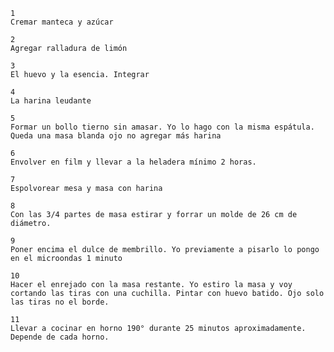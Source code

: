 

    1
    Cremar manteca y azúcar

    2
    Agregar ralladura de limón

    3
    El huevo y la esencia. Integrar

    4
    La harina leudante

    5
    Formar un bollo tierno sin amasar. Yo lo hago con la misma espátula. Queda una masa blanda ojo no agregar más harina

    6
    Envolver en film y llevar a la heladera mínimo 2 horas.

    7
    Espolvorear mesa y masa con harina

    8
    Con las 3/4 partes de masa estirar y forrar un molde de 26 cm de diámetro.

    9
    Poner encima el dulce de membrillo. Yo previamente a pisarlo lo pongo en el microondas 1 minuto

    10
    Hacer el enrejado con la masa restante. Yo estiro la masa y voy cortando las tiras con una cuchilla. Pintar con huevo batido. Ojo solo las tiras no el borde.

    11
    Llevar a cocinar en horno 190° durante 25 minutos aproximadamente. Depende de cada horno.
